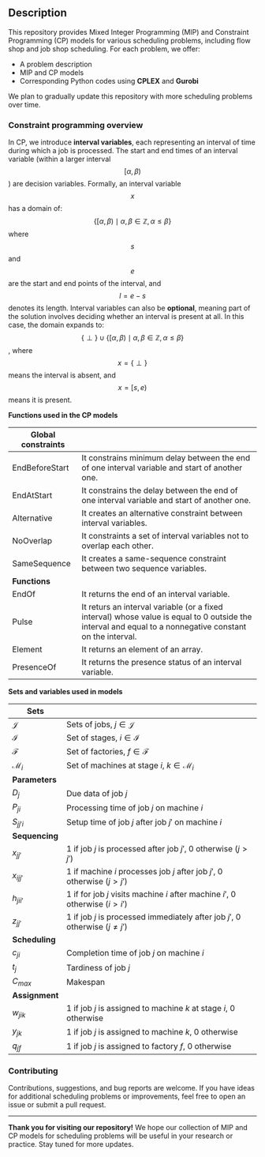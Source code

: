 ## Description

This repository provides Mixed Integer Programming (MIP) and Constraint Programming (CP) models for various scheduling problems, including flow shop and job shop scheduling. For each problem, we offer:

- A problem description
- MIP and CP models
- Corresponding Python codes using **CPLEX** and **Gurobi**

We plan to gradually update this repository with more scheduling problems over time.

### Constraint programming overview

In CP, we introduce **interval variables**, each representing an interval of time during which a job is processed. The start and end times of an interval variable (within a larger interval $$[\alpha, \beta)$$) are decision variables. Formally, an interval variable $$x$$ has a domain of: $$\{[\alpha, \beta) \mid \alpha, \beta \in \mathbb{Z}, \alpha \leq \beta\}$$ where $$s$$ and $$e$$ are the start and end points of the interval, and $$l = e - s$$ denotes its length. Interval variables can also be **optional**, meaning part of the solution involves deciding whether an interval is present at all. In this case, the domain expands to: $$\{\perp\} \cup \{[\alpha, \beta) \mid \alpha, \beta \in \mathbb{Z}, \alpha \leq \beta\}$$, where $$x = \{\perp\}$$ means the interval is absent, and $$x = [s, e)$$ means it is present.

**Functions used in the CP models**

| Global constraints |                                                              |
| ------------------ | ------------------------------------------------------------ |
| EndBeforeStart     | It constrains minimum delay between the end of one interval variable and start of another one. |
| EndAtStart         | It constrains the delay between the end of one interval variable and start of another one. |
| Alternative        | It creates an alternative constraint between interval variables. |
| NoOverlap          | It constraints a set of interval variables not to overlap each other. |
| SameSequence       | It creates a same-sequence constraint between two sequence variables. |
| **Functions**      |                                                              |
| EndOf              | It returns the end of an interval variable.                  |
| Pulse              | It returs an interval variable (or a fixed interval) whose value is equal to 0 outside the interval and equal to a nonnegative constant on the interval. |
| Element            | It returns an element of an array.                           |
| PresenceOf         | It returns the presence status of an interval variable.      |

**Sets and variables used in models**

| Sets            |                                                              |
| --------------- | ------------------------------------------------------------ |
| $\mathcal{J}$   | Sets of jobs, $j \in \mathcal{J}$                            |
| $\mathcal{I}$   | Set of stages, $i \in \mathcal{I}$                           |
| $\mathcal{F}$   | Set of factories, $f \in \mathcal{F}$                        |
| $\mathcal{M}_i$ | Set of machines at stage $i$, $k \in \mathcal{M}_i$          |
| **Parameters**  |                                                              |
| $D_j$           | Due data of job $j$                                          |
| $P_{ji}$        | Processing time of job $j$ on machine $i$                    |
| $S_{jj'i}$      | Setup time of job $j$ after job $j'$ on machine $i$          |
| **Sequencing**  |                                                              |
| $x_{jj'}$       | 1 if job $j$ is processed after job $j'$, 0 otherwise $(j > j')$ |
| $x_{ijj'}$      | 1 if machine $i$ processes job $j$ after job $j'$, 0 otherwise $(j > j')$ |
| $h_{jii'}$      | 1 if for job $j$ visits machine $i$ after machine $i'$, 0 otherwise $(i > i')$ |
| $z_{jj'}$       | 1 if job $j$ is processed immediately after job $j'$, 0 otherwise $(j \neq j')$ |
| **Scheduling**  |                                                              |
| $c_{ji}$        | Completion time of job $j$ on machine $i$                    |
| $t_j$           | Tardiness of job $j$                                         |
| $C_{max}$       | Makespan                                                     |
| **Assignment**  |                                                              |
| $w_{jik}$       | 1 if job $j$ is assigned to machine $k$ at stage $i$, 0 otherwise |
| $y_{jk}$        | 1 if job $j$ is assigned to machine $k$, 0 otherwise         |
| $q_{jf}$        | 1 if job $j$ is assigned to factory $f$, 0 otherwise         |

### Contributing

Contributions, suggestions, and bug reports are welcome. If you have ideas for additional scheduling problems or improvements, feel free to open an issue or submit a pull request.

---

**Thank you for visiting our repository!** We hope our collection of MIP and CP models for scheduling problems will be useful in your research or practice. Stay tuned for more updates.
